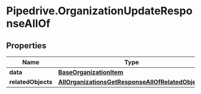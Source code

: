 # Pipedrive.OrganizationUpdateResponseAllOf

## Properties

Name | Type | Description | Notes
------------ | ------------- | ------------- | -------------
**data** | [**BaseOrganizationItem**](BaseOrganizationItem.md) |  | [optional] 
**relatedObjects** | [**AllOrganizationsGetResponseAllOfRelatedObjects**](AllOrganizationsGetResponseAllOfRelatedObjects.md) |  | [optional] 


